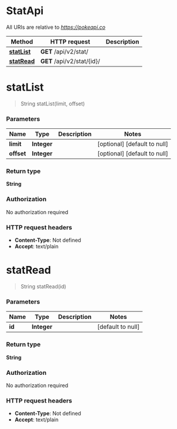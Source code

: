 # StatApi

All URIs are relative to *https://pokeapi.co*

Method | HTTP request | Description
------------- | ------------- | -------------
[**statList**](StatApi.md#statList) | **GET** /api/v2/stat/ | 
[**statRead**](StatApi.md#statRead) | **GET** /api/v2/stat/{id}/ | 


<a name="statList"></a>
# **statList**
> String statList(limit, offset)



### Parameters

Name | Type | Description  | Notes
------------- | ------------- | ------------- | -------------
 **limit** | **Integer**|  | [optional] [default to null]
 **offset** | **Integer**|  | [optional] [default to null]

### Return type

**String**

### Authorization

No authorization required

### HTTP request headers

- **Content-Type**: Not defined
- **Accept**: text/plain

<a name="statRead"></a>
# **statRead**
> String statRead(id)



### Parameters

Name | Type | Description  | Notes
------------- | ------------- | ------------- | -------------
 **id** | **Integer**|  | [default to null]

### Return type

**String**

### Authorization

No authorization required

### HTTP request headers

- **Content-Type**: Not defined
- **Accept**: text/plain

